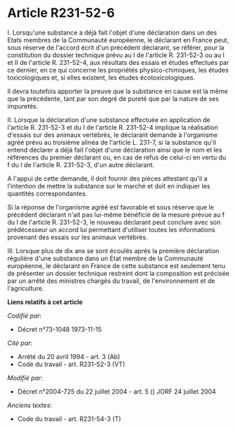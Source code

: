 # Article R231-52-6

I.  Lorsqu'une substance a déjà fait l'objet d'une déclaration dans un des Etats membres de la Communauté européenne, le
déclarant en France peut, sous réserve de l'accord écrit d'un précédent déclarant, se référer, pour la constitution du
dossier technique prévu au I de l'article R. 231-52-3 ou au I et II de l'article R. 231-52-4, aux résultats des essais et
études effectués par ce dernier, en ce qui concerne les propriétés physico-chimiques, les études toxicologiques et, si elles
existent, les études écotoxicologiques.

Il devra toutefois apporter la preuve que la substance en cause est la même que la précédente, tant par son degré de pureté
que par la nature de ses impuretés.

II.  Lorsque la déclaration d'une substance effectuée en application de l'article R. 231-52-3 et du I de l'article R.
231-52-4 implique la réalisation d'essais sur des animaux vertébrés, le déclarant demande à l'organisme agréé prévu au
troisième alinéa de l'article L. 231-7, si la substance qu'il entend déclarer a déjà fait l'objet d'une déclaration ainsi que
le nom et les références du premier déclarant ou, en cas de refus de celui-ci en vertu du f du I de l'article R. 231-52-3,
d'un autre déclarant.

A l'appui de cette demande, il doit fournir des pièces attestant qu'il a l'intention de mettre la substance sur le marché et
doit en indiquer les quantités correspondantes.

Si la réponse de l'organisme agréé est favorable et sous réserve que le précédent déclarant n'ait pas lui-même bénéficié de
la mesure prévue au f du I de l'article R. 231-52-3, le nouveau déclarant peut conclure avec son prédécesseur un accord lui
permettant d'utiliser toutes les informations provenant des essais sur les animaux vertébrés.

III.  Lorsque plus de dix ans se sont écoulés après la première déclaration régulière d'une substance dans un Etat membre de
la Communauté européenne, le déclarant en France de cette substance est seulement tenu de présenter un dossier technique
restreint dont la composition est précisée par un arrêté des ministres chargés du travail, de l'environnement et de
l'agriculture.

**Liens relatifs à cet article**

_Codifié par_:

  - Décret n°73-1048 1973-11-15

_Cité par_:

  - Arrêté du 20 avril 1994 - art. 3 (Ab)
  - Code du travail - art. R231-52-3 (VT)

_Modifié par_:

  - Décret n°2004-725 du 22 juillet 2004 - art. 5 () JORF 24 juillet 2004

_Anciens textes_:

  - Code du travail - art. R231-54-3 (T)
